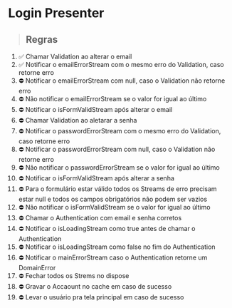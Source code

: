 # Login Presenter

> ## Regras
1.  ✅ Chamar Validation ao alterar o email
2.  ✅ Notificar o emailErrorStream com o mesmo erro do Validation, caso retorne erro
3.  ⛔ Notificar o emailErrorStream com null, caso o Validation não retorne erro
4.  ⛔ Não notificar o emailErrorStream se o valor for igual ao último
5.  ⛔ Notificar o isFormValidStream após alterar o email
6.  ⛔ Chamar Validation ao aletarar a senha
7.  ⛔ Notificar o passwordErrorStream com o mesmo erro do Validation, caso retorne erro
8.  ⛔ Notificar o passwordErrorStream com null, caso o Validation não retorne erro
9.  ⛔ Não notificar o passwordErrorStream se o valor for igual ao último
10.  ⛔ Notificar o isFormValidStream após alterar a senha
11.  ⛔ Para o formulário estar válido todos os Streams de erro precisam estar null e todos os campos obrigatórios não podem ser vazios
12.  ⛔ Não notificar o isFormValidStream se o valor for igual ao último
13.  ⛔ Chamar o Authentication com email e senha corretos
14.  ⛔ Notificar o isLoadingStream como true antes de chamar o Authentication
15.  ⛔ Notificar o isLoadingStream como false no fim do Authentication
16.  ⛔ Notificar o mainErrorStream caso o Authentication retorne um DomainError
17.  ⛔ Fechar todos os Strems no dispose
18.  ⛔ Gravar o Accaount no cache em caso de sucesso
19.  ⛔ Levar o usuário pra tela principal em caso de sucesso